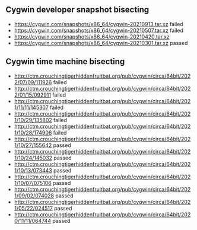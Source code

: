 ## Cygwin developer snapshot bisecting

- https://cygwin.com/snapshots/x86_64/cygwin-20210913.tar.xz failed
- https://cygwin.com/snapshots/x86_64/cygwin-20210507.tar.xz failed
- https://cygwin.com/snapshots/x86_64/cygwin-20210420.tar.xz
- https://cygwin.com/snapshots/x86_64/cygwin-20210301.tar.xz passed

## Cygwin time machine bisecting

- http://ctm.crouchingtigerhiddenfruitbat.org/pub/cygwin/circa/64bit/2022/07/09/111926 failed
- http://ctm.crouchingtigerhiddenfruitbat.org/pub/cygwin/circa/64bit/2022/01/15/092911 failed
- http://ctm.crouchingtigerhiddenfruitbat.org/pub/cygwin/circa/64bit/2021/11/11/145307 failed
- http://ctm.crouchingtigerhiddenfruitbat.org/pub/cygwin/circa/64bit/2021/10/29/135802 failed
- http://ctm.crouchingtigerhiddenfruitbat.org/pub/cygwin/circa/64bit/2021/10/28/174906 failed
- http://ctm.crouchingtigerhiddenfruitbat.org/pub/cygwin/circa/64bit/2021/10/27/155642 passed
- http://ctm.crouchingtigerhiddenfruitbat.org/pub/cygwin/circa/64bit/2021/10/24/145032 passed
- http://ctm.crouchingtigerhiddenfruitbat.org/pub/cygwin/circa/64bit/2021/10/13/073443 passed
- http://ctm.crouchingtigerhiddenfruitbat.org/pub/cygwin/circa/64bit/2021/10/07/075106 passed
- http://ctm.crouchingtigerhiddenfruitbat.org/pub/cygwin/circa/64bit/2021/09/02/074028 passed
- http://ctm.crouchingtigerhiddenfruitbat.org/pub/cygwin/circa/64bit/2021/05/22/024517 passed
- http://ctm.crouchingtigerhiddenfruitbat.org/pub/cygwin/circa/64bit/2020/11/11/064744 passed
